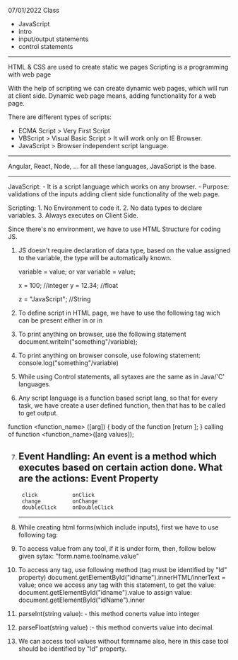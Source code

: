07/01/2022 Class

- JavaScript
- intro
- input/output statements
- control statements

-------

HTML & CSS are used to create static we pages
Scripting is a programming with web page

With the help of scripting we can create dynamic web pages, which will run at client side.
Dynamic web page means, adding functionality for a web page.

There are different types of scripts:
- ECMA Script > Very First Script 
- VBScript > Visual Basic Script > It will work only on IE Browser.
- JavaScript > Browser independent script language.

-------

Angular, React, Node, ... for all these languages, JavaScript is the base.

-------

JavaScript:
    - It is a script language which works on any browser.
    - Purpose: validations of the inputs
        adding client side functionality of the web page.

Scripting:
    1. No Environment to code it.
    2. No data types to declare variables.
    3. Always executes on Client Side.

Since there's no environment, we have to use HTML Structure for coding JS.

1. JS doesn't require declaration of data type,
 based on the value assigned to the variable, the type will be automatically known.

    variable = value;
    or
    var variable = value;

    x = 100; //integer
    y = 12.34; //float

    z = "JavaScript"; //String

2. To define script in HTML page, we have to use the following tag wich can be present either in <head> or in <body>
<script type ="text/javascript">
    body of the script (becomes JS lang)
</script>


3. To print anything on browser, use the following statement
document.writeln("something"/variable);

4. To print anything on browser console, use folowing statement:
    console.log("something"/variable)

5. While using Control statements, all sytaxes are the same as in Java/'C' languages.

6. Any script language is a function based script lang, so that for every task, we have create a user defined function, then that has to be called to get output.

function <function_name> ([arg])
{
    body of the function
    [return <expression>];
}
calling of function
        <function_name>([arg values]);

7. Event Handling: An event is a method which executes based on certain action done.
What are the actions:
        Event           Property
     -------------------------------
        click           onClick
        change          onChange
        doubleClick     onDoubleClick
     -------------------------------

8. While creating html forms(which include inputs), first we have to use following tag:
    <form name="name of form" method="POST/GET/">
    </form>

9. To access value from any tool, if it is under form, then, follow below given sytax:
"form.name.toolname.value"

10. To access any tag, use following method (tag must be identified by "Id" property)
document.getElementById("idname").innerHTML/innerText = value;
once we access any tag with this statement, 
to get the value:
        document.getElementById("idname").value
to assign value:
        document.getElementById("idName").inner

11. parseInt(string value): - this method conerts value into integer
12.  parseFloat(string value) :-  this method converts value into decimal.
13.  We can access tool values without formname also, here in this case tool should be identified by 			"Id" property.